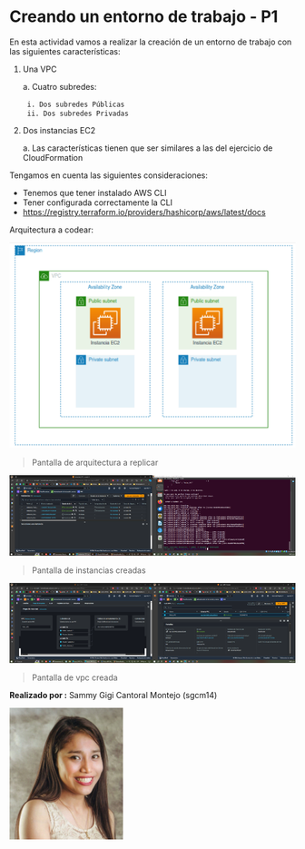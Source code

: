 Creando un entorno de trabajo - P1
=========

En esta actividad vamos a realizar la creación de un entorno de trabajo con las siguientes características:

1. Una VPC

    a. Cuatro subredes:

        i. Dos subredes Públicas
        ii. Dos subredes Privadas
2. Dos instancias EC2

    a. Las características tienen que ser similares a las del ejercicio de CloudFormation

Tengamos en cuenta las siguientes consideraciones:
- Tenemos que tener instalado AWS CLI
- Tener configurada correctamente la CLI
- https://registry.terraform.io/providers/hashicorp/aws/latest/docs


Arquitectura a codear:

![](https://raw.githubusercontent.com/sgcm14/0523C02-infraestructura-II/main/Terraform-parteI/vpc/Ejemplo.PNG)
> Pantalla de arquitectura a replicar


![](https://raw.githubusercontent.com/sgcm14/0523C02-infraestructura-II/main/Terraform-parteI/vpc/image1.png)
> Pantalla de instancias creadas

![](https://raw.githubusercontent.com/sgcm14/0523C02-infraestructura-II/main/Terraform-parteI/vpc/image2.png)
> Pantalla de vpc creada



**Realizado por :** Sammy Gigi Cantoral Montejo (sgcm14)

<img src ="https://raw.githubusercontent.com/sgcm14/sgcm14/main/sammy.jpg" width="200">